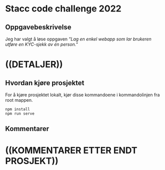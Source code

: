 # Stacc code challenge 2022

## Oppgavebeskrivelse
Jeg har valgt å løse oppgaven *"Lag en enkel webapp som lar brukeren utføre en KYC-sjekk av én person."*

# ((DETALJER))

## Hvordan kjøre prosjektet
For å kjøre prosjektet lokalt, kjør disse kommandoene i kommandolinjen fra root mappen.
```
npm install
npm run serve
```

## Kommentarer
# ((KOMMENTARER ETTER ENDT PROSJEKT))